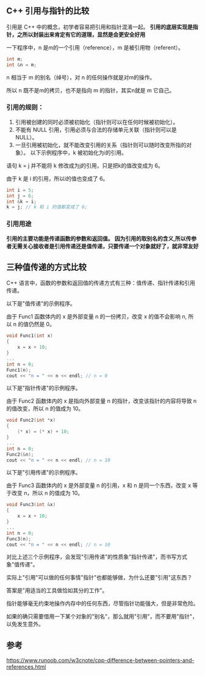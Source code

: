 ## C++ 引用与指针的比较
引用是 C++ 中的概念，初学者容易把引用和指针混淆一起。
**引用的底层实现是指针，之所以封装出来肯定有它的道理，显然是会更安全好用**

一下程序中，n 是m的一个引用（reference），m 是被引用物（referent）。
```cpp
int m;
int &n = m;
```
n 相当于 m 的别名（绰号），对 n 的任何操作就是对m的操作。

所以 n 既不是m的拷贝，也不是指向 m 的指针，其实n就是 m 它自己。

### 引用的规则：

1. 引用被创建的同时必须被初始化（指针则可以在任何时候被初始化）。
2. 不能有 NULL 引用，引用必须与合法的存储单元关联（指针则可以是 NULL）。
3. 一旦引用被初始化，就不能改变引用的关系（指针则可以随时改变所指的对象）。
以下示例程序中，k 被初始化为i的引用。

语句 k = j 并不能将 k 修改成为j的引用，只是把k的值改变成为 6。

由于 k 是 i 的引用，所以i的值也变成了 6。
```cpp
int i = 5;
int j = 6;
int &k = i;
k = j; // k 和 i 的值都变成了 6;
```
### 引用用途
**引用的主要功能是传递函数的参数和返回值。**
**因为引用的取别名的含义,所以传参者无需关心接收者是引用传递还是值传递，只要传递一个对象就好了，就非常友好**

## 三种值传递的方式比较
C++ 语言中，函数的参数和返回值的传递方式有三种：值传递、指针传递和引用传递。

以下是"值传递"的示例程序。

由于 Func1 函数体内的 x 是外部变量 n 的一份拷贝，改变 x 的值不会影响 n, 所以 n 的值仍然是 0。
```cpp
void Func1(int x)
{
    x = x + 10;
}
...
int n = 0;
Func1(n);
cout << "n = " << n << endl; // n = 0
```
以下是"指针传递"的示例程序。

由于 Func2 函数体内的 x 是指向外部变量 n 的指针，改变该指针的内容将导致 n 的值改变，所以 n 的值成为 10。
```cpp
void Func2(int *x)
{
    (* x) = (* x) + 10;
}
...
int n = 0;
Func2(&n);
cout << "n = " << n << endl; // n = 10
```
以下是"引用传递"的示例程序。

由于 Func3 函数体内的 x 是外部变量 n 的引用，x 和 n 是同一个东西，改变 x 等于改变 n，所以 n 的值成为 10。
```cpp
void Func3(int &x)
{
    x = x + 10;
}
...
int n = 0;
Func3(n);
cout << "n = " << n << endl; // n = 10
```
对比上述三个示例程序，会发现"引用传递"的性质象"指针传递"，而书写方式象"值传递"。

实际上"引用"可以做的任何事情"指针"也都能够做，为什么还要"引用"这东西？

答案是"用适当的工具做恰如其分的工作"。

指针能够毫无约束地操作内存中的任何东西，尽管指针功能强大，但是非常危险。

如果的确只需要借用一下某个对象的"别名"，那么就用"引用"，而不要用"指针"，以免发生意外。

## 参考
https://www.runoob.com/w3cnote/cpp-difference-between-pointers-and-references.html